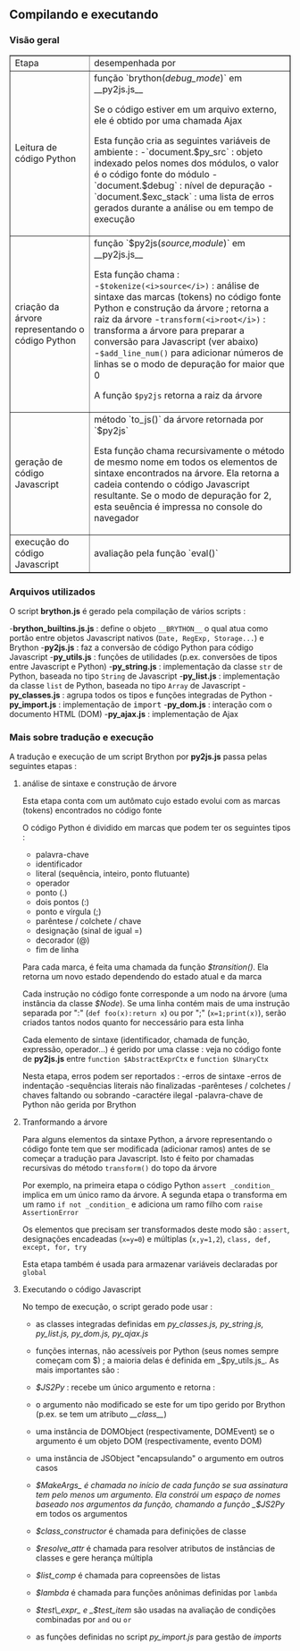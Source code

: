 Compilando e executando
-----------------------

### Visão geral

<table border=1 cellpadding =5>
<tr><td>Etapa</td><td>desempenhada por</td></tr>
<tr>
 <td>Leitura de código Python</td>
 <td>função `brython(<i>debug_mode</i>)` em __py2js.js__
  <p>Se o código estiver em um arquivo externo, ele é obtido por uma chamada Ajax
  <p>Esta função cria as seguintes variáveis de ambiente :
  -`document.$py_src` : objeto indexado pelos nomes dos módulos, o valor é o código fonte do módulo
  -`document.$debug` : nível de depuração
  -`document.$exc_stack` : uma lista de erros gerados durante a análise ou em tempo de execução
</td>
</tr>

<tr>
 <td>criação da árvore representando o código Python</td>
 <td>função `$py2js(<i>source,module</i>)` em __py2js.js__ <br>
  
  Esta função chama :
  -`$tokenize(<i>source</i>)` : análise de sintaxe das marcas (tokens) no código fonte Python e construção da árvore ; retorna a raiz da árvore
  -`transform(<i>root</i>)` : transforma a árvore para preparar a conversão para Javascript (ver abaixo)
  -`$add_line_num()` para adicionar números de linhas se o modo de depuração for maior que 0
  
  A função `$py2js` retorna a raiz da árvore
</td>
</tr>

<tr>
 <td>geração de código Javascript</td>
 <td>método `to_js()` da árvore retornada por `$py2js`

 Esta função chama recursivamente o método de mesmo nome em todos os elementos de sintaxe encontrados na árvore. Ela retorna a cadeia contendo o código Javascript resultante. Se o modo de depuração for 2, esta seuência é impressa no console do navegador
 </td>
</tr>

<tr>
 <td>execução do código Javascript</td>
 <td>avaliação pela função `eval()`</td>
</tr>

</table>

### Arquivos utilizados

O script __brython.js__ é gerado pela compilação de vários scripts :

-__brython_builtins.js.js__ : define o objeto `__BRYTHON__` o qual atua como portão entre objetos Javascript nativos (`Date, RegExp, Storage...`) e Brython
-__py2js.js__ : faz a conversão de código Python para código Javascript
-__py_utils.js__ : funções de utilidades (p.ex. conversões de tipos entre Javascript e Python)
-__py_string.js__ : implementação da classe `str` de Python, baseada no tipo `String` de Javascript
-__py_list.js__ : implementação da classe `list` de Python, baseada no tipo `Array` de Javascript
-__py_classes.js__ : agrupa todos os tipos e funções integradas de Python
-__py_import.js__ : implementação de <tt>import</tt>
-__py_dom.js__ : interação com o documento HTML (DOM)
-__py_ajax.js__ : implementação de Ajax

### Mais sobre tradução e execução

A tradução e execução de um script Brython por __py2js.js__ passa pelas seguintes etapas :
<ol>
<li>análise de sintaxe e construção de árvore

  Esta etapa conta com um autômato cujo estado evolui com as marcas (tokens) encontrados no código fonte
  
  O código Python é dividido em marcas que podem ter os seguintes tipos :

  - palavra-chave
  - identificador
  - literal (sequência, inteiro, ponto flutuante)
  - operador
  - ponto (.)
  - dois pontos (:)
  - ponto e vírgula (;)
  - parêntese / colchete / chave
  - designação (sinal de igual =)
  - decorador (@)
  - fim de linha

Para cada marca, é feita uma chamada da função _$transition()_. Ela retorna um novo estado dependendo do estado atual e da marca

Cada instrução no código fonte corresponde a um nodo na árvore (uma instância da classe _$Node_). Se uma linha contém mais de uma instrução separada por ":" (`def foo(x):return x`) ou por ";" (`x=1;print(x)`), serão criados tantos nodos quanto for neccessário para esta linha

Cada elemento de sintaxe (identificador, chamada de função, expressão, operador...) é gerido por uma classe : veja no código fonte de __py2js.js__ entre `function $AbstractExprCtx` e `function $UnaryCtx`

Nesta etapa, erros podem ser reportados : 
-erros de sintaxe
-erros de indentação
-sequências literais não finalizadas
-parênteses / colchetes / chaves faltando ou sobrando
-caractére ilegal
-palavra-chave de Python não gerida por Brython

<li>Tranformando a árvore

Para alguns elementos da sintaxe Python, a árvore representando o código fonte tem que ser modificada (adicionar ramos) antes de se começar a tradução para Javascript. Isto é feito por chamadas recursivas do método `transform()` do topo da árvore

Por exemplo, na primeira etapa o código Python `assert _condition_` implica em um único ramo da árvore. A segunda etapa o transforma em um ramo `if not _condition_` e adiciona um ramo filho com `raise AssertionError`

Os elementos que precisam ser transformados deste modo são : `assert`, designações encadeadas (`x=y=0`) e múltiplas (`x,y=1,2`), `class, def, except, for, try`

Esta etapa também é usada para armazenar variáveis declaradas por `global`

<li>Executando o código Javascript

No tempo de execução, o script gerado pode usar :

- as classes integradas definidas em _py\_classes.js, py\_string.js, py\_list.js, py\_dom.js, py\_ajax.js_
- funções internas, não acessíveis por Python (seus nomes sempre começam com $) ; a maioria delas é definida em _$py\_utils.js_. As mais importantes são :
 - _$JS2Py_ : recebe um único argumento e retorna :
  - o argumento não modificado se este for um tipo gerido por Brython (p.ex. se tem um atributo _\_\_class\_\__)
  - uma instância de DOMObject (respectivamente, DOMEvent) se o argumento é um objeto DOM (respectivamente, evento DOM)
  - uma instância de JSObject "encapsulando" o argumento em outros casos

 - _$MakeArgs_ é chamada no início de cada função se sua assinatura tem pelo menos um argumento. Ela constrói um espaço de nomes baseado nos argumentos da função, chamando a função _$JS2Py_ em todos os argumentos
 - _$class\_constructor_ é chamada para definições de classe
 - _$resolve\_attr_ é chamada para resolver atributos de instâncias de classes e gere herança múltipla
 - _$list\_comp_ é chamada para copreensões de listas
 - _$lambda_ é chamada para funções anônimas definidas por `lambda`
 - _$test\_expr_ e _$test\_item_ são usadas na avaliação de condições combinadas por `and` ou `or`

- as funções definidas no script _py\_import.js_ para gestão de _imports_

</ol>
</body>
</html>